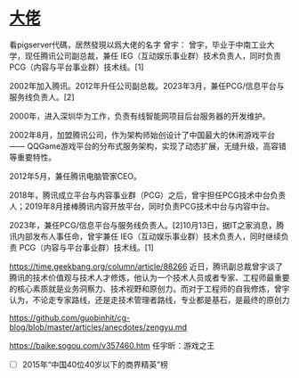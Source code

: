 # [大佬](https://github.com/cutepig123/gitblog/issues/58)

看pigserver代碼，居然發現以爲大佬的名字
曾宇：
曾宇，毕业于中南工业大学，现任腾讯公司副总裁，兼任 IEG（互动娱乐事业群）技术负责人，同时负责 PCG（内容与平台事业群）技术线。[1]

2002年加入腾讯。2012年升任公司副总裁。2023年3月，兼任PCG/信息平台与服务线负责人。[2]

2000年，进入深圳华为工作，负责有线智能网项目后台服务器的开发维护。

2002年8月，加盟腾讯公司，作为架构师始创设计了中国最大的休闲游戏平台 —— QQGame游戏平台的分布式服务架构，实现了动态扩展，无缝升级，高容错等重要特性。

2012年5月，兼任腾讯电脑管家CEO。

2018年，腾讯成立平台与内容事业群（PCG）之后，曾宇担任PCG技术中台负责人；2019年8月接棒腾讯内容开放平台，同时负责PCG技术中台与内容中台。

2023年，兼任PCG/信息平台与服务线负责人。[2]10月13日，据IT之家消息，腾讯内部发布人事任命，曾宇兼任 IEG（互动娱乐事业群）技术负责人，同时继续负责 PCG（内容与平台事业群）技术线。[1]

https://time.geekbang.org/column/article/88266
近日，腾讯副总裁曾宇谈了腾讯的技术价值观与技术人才修炼，他认为一个技术人员或者专家、工程师最重要的核心素质就是业务洞察力、技术视野和原创力。而对于工程师的自我修炼，曾宇认为，不论走专家路线，还是走技术管理者路线，专业都是基石，是最终的原创力

https://github.com/guobinhit/cg-blog/blob/master/articles/anecdotes/zengyu.md

https://baike.sogou.com/v357460.htm
任宇昕：游戏之王

* [ ]  2015年“中国40位40岁以下的商界精英”榜

